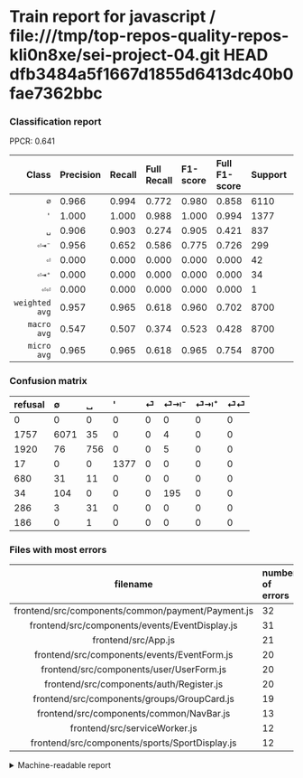 # Train report for javascript / file:///tmp/top-repos-quality-repos-kli0n8xe/sei-project-04.git HEAD dfb3484a5f1667d1855d6413dc40b0fae7362bbc

### Classification report

PPCR: 0.641

| Class | Precision | Recall | Full Recall | F1-score | Full F1-score | Support | Full Support | PPCR |
|------:|:----------|:-------|:------------|:---------|:---------|:--------|:-------------|:-----|
| `∅` | 0.966| 0.994| 0.772| 0.980| 0.858| 6110| 7867| 0.777 |
| `'` | 1.000| 1.000| 0.988| 1.000| 0.994| 1377| 1394| 0.988 |
| `␣` | 0.906| 0.903| 0.274| 0.905| 0.421| 837| 2757| 0.304 |
| `⏎⇥⁻` | 0.956| 0.652| 0.586| 0.775| 0.726| 299| 333| 0.898 |
| `⏎` | 0.000| 0.000| 0.000| 0.000| 0.000| 42| 722| 0.058 |
| `⏎⇥⁺` | 0.000| 0.000| 0.000| 0.000| 0.000| 34| 320| 0.106 |
| `⏎⏎` | 0.000| 0.000| 0.000| 0.000| 0.000| 1| 187| 0.005 |
| `weighted avg` | 0.957| 0.965| 0.618| 0.960| 0.702| 8700| 13580| 0.641 |
| `macro avg` | 0.547| 0.507| 0.374| 0.523| 0.428| 8700| 13580| 0.641 |
| `micro avg` | 0.965| 0.965| 0.618| 0.965| 0.754| 8700| 13580| 0.641 |

### Confusion matrix

|refusal|  ∅| ␣| '| ⏎| ⏎⇥⁻| ⏎⇥⁺| ⏎⏎| 
|:---|:---|:---|:---|:---|:---|:---|:---|
|0 |0 |0 |0 |0 |0 |0 |0 |
|1757 |6071 |35 |0 |0 |4 |0 |0 |
|1920 |76 |756 |0 |0 |5 |0 |0 |
|17 |0 |0 |1377 |0 |0 |0 |0 |
|680 |31 |11 |0 |0 |0 |0 |0 |
|34 |104 |0 |0 |0 |195 |0 |0 |
|286 |3 |31 |0 |0 |0 |0 |0 |
|186 |0 |1 |0 |0 |0 |0 |0 |

### Files with most errors

| filename | number of errors|
|:----:|:-----|
| frontend/src/components/common/payment/Payment.js | 32 |
| frontend/src/components/events/EventDisplay.js | 31 |
| frontend/src/App.js | 21 |
| frontend/src/components/events/EventForm.js | 20 |
| frontend/src/components/user/UserForm.js | 20 |
| frontend/src/components/auth/Register.js | 20 |
| frontend/src/components/groups/GroupCard.js | 19 |
| frontend/src/components/common/NavBar.js | 13 |
| frontend/src/serviceWorker.js | 12 |
| frontend/src/components/sports/SportDisplay.js | 12 |

<details>
    <summary>Machine-readable report</summary>
```json
{
  "cl_report": {"\u0027": {"f1-score": 1.0, "precision": 1.0, "recall": 1.0, "support": 1377}, "macro avg": {"f1-score": 0.5228262647229859, "precision": 0.546901121328324, "recall": 0.5070023915388123, "support": 8700}, "micro avg": {"f1-score": 0.9654022988505748, "precision": 0.9654022988505747, "recall": 0.9654022988505747, "support": 8700}, "weighted avg": {"f1-score": 0.9599393447540707, "precision": 0.9567226298451188, "recall": 0.9654022988505747, "support": 8700}, "\u2205": {"f1-score": 0.9795885437676484, "precision": 0.9659506762132061, "recall": 0.9936170212765958, "support": 6110}, "\u23ce": {"f1-score": 0.0, "precision": 0.0, "recall": 0.0, "support": 42}, "\u23ce\u21e5\u207a": {"f1-score": 0.0, "precision": 0.0, "recall": 0.0, "support": 34}, "\u23ce\u21e5\u207b": {"f1-score": 0.7753479125248509, "precision": 0.9558823529411765, "recall": 0.6521739130434783, "support": 299}, "\u23ce\u23ce": {"f1-score": 0.0, "precision": 0.0, "recall": 0.0, "support": 1}, "\u2423": {"f1-score": 0.9048473967684021, "precision": 0.9064748201438849, "recall": 0.9032258064516129, "support": 837}},
  "cl_report_full": {"\u0027": {"f1-score": 0.9938650306748467, "precision": 1.0, "recall": 0.9878048780487805, "support": 1394}, "macro avg": {"f1-score": 0.4284493214793602, "precision": 0.546901121328324, "recall": 0.37418659306337876, "support": 13580}, "micro avg": {"f1-score": 0.7539497307001797, "precision": 0.9654022988505747, "recall": 0.6184830633284242, "support": 13580}, "weighted avg": {"f1-score": 0.7023408160447967, "precision": 0.8697049979702058, "recall": 0.6184830633284242, "support": 13580}, "\u2205": {"f1-score": 0.8579706048615038, "precision": 0.9659506762132061, "recall": 0.7717045887886107, "support": 7867}, "\u23ce": {"f1-score": 0.0, "precision": 0.0, "recall": 0.0, "support": 722}, "\u23ce\u21e5\u207a": {"f1-score": 0.0, "precision": 0.0, "recall": 0.0, "support": 320}, "\u23ce\u21e5\u207b": {"f1-score": 0.7262569832402236, "precision": 0.9558823529411765, "recall": 0.5855855855855856, "support": 333}, "\u23ce\u23ce": {"f1-score": 0.0, "precision": 0.0, "recall": 0.0, "support": 187}, "\u2423": {"f1-score": 0.42105263157894735, "precision": 0.9064748201438849, "recall": 0.27421109902067464, "support": 2757}},
  "ppcr": 0.6406480117820325
}
```
</details>
